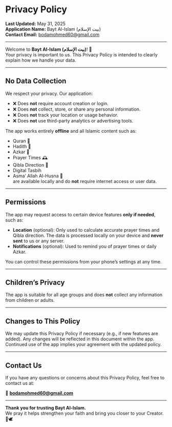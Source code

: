 # Privacy Policy

**Last Updated:** May 31, 2025  
**Application Name:** Bayt Al-Islam (بيت الإسلام)  
**Contact Email:** bodamohmed60@gmail.com

---

Welcome to **Bayt Al-Islam (بيت الإسلام)**! 🕌  
Your privacy is important to us. This Privacy Policy is intended to clearly explain how we handle your data.

---

## No Data Collection

We respect your privacy. Our application:

- ❌ Does **not** require account creation or login.
- ❌ Does **not** collect, store, or share any personal information.
- ❌ Does **not** track your location or usage behavior.
- ❌ Does **not** use third-party analytics or advertising tools.

The app works entirely **offline** and all Islamic content such as:
- Quran 📖  
- Hadith 🕋  
- Azkar 📿  
- Prayer Times 🕰️  
- Qibla Direction 🧭  
- Digital Tasbih  
- Asma’ Allah Al-Husna 🌟  
are available locally and do **not** require internet access or user data.

---

## Permissions

The app may request access to certain device features **only if needed**, such as:

- **Location** (optional): Only used to calculate accurate prayer times and Qibla direction. The data is processed locally on your device and **never sent** to us or any server.
- **Notifications** (optional): Used to remind you of prayer times or daily Azkar.

You can control these permissions from your phone’s settings at any time.

---

## Children’s Privacy

The app is suitable for all age groups and does **not** collect any information from children or adults.

---

## Changes to This Policy

We may update this Privacy Policy if necessary (e.g., if new features are added). Any changes will be reflected in this document within the app. Continued use of the app implies your agreement with the updated policy.

---

## Contact Us

If you have any questions or concerns about this Privacy Policy, feel free to contact us at:

📧 **bodamohmed60@gmail.com**

---

**Thank you for trusting Bayt Al-Islam.**  
We pray it helps strengthen your faith and bring you closer to your Creator. 🤲🕊️

